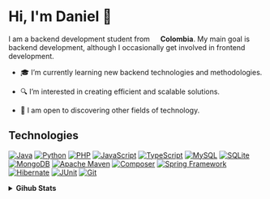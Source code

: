# Hi, I'm Daniel 👋

<p>I am a backend development student from <img src='https://cdn-icons-png.flaticon.com/512/197/197575.png' width='13' /> <b>Colombia</b>. My main goal is backend development, although I occasionally get involved in frontend development.</p>


- 🎓 I’m currently learning new backend technologies and methodologies.

- 🔍 I’m interested in creating efficient and scalable solutions.

- 🌱 I am open to discovering other fields of technology.



## Technologies
[![Java](https://img.shields.io/badge/Java-ED8B00?style=flat-square&logo=openjdk&logoColor=white)](https://www.java.com/es/)
[![Python](https://img.shields.io/badge/Python-FFD43B?style=flat-square&logo=python&logoColor=blue)](https://www.python.org/)
[![PHP](https://img.shields.io/badge/PHP-777BB4?style=flat-square&logo=php&logoColor=white)](https://www.php.net/)
[![JavaScript](https://img.shields.io/badge/JavaScript-323330?style=flat-square&logo=javascript&logoColor=F7DF1E)](https://developer.mozilla.org/en-US/docs/Web/JavaScript)
[![TypeScript](https://img.shields.io/badge/TypeScript-007ACC?style=flat-square&logo=typescript&logoColor=white)](https://www.typescriptlang.org/)
[![MySQL](https://img.shields.io/badge/MySQL-4479A1?style=flat-square&logo=mysql&logoColor=white)](https://www.mysql.com/)
[![SQLite](https://img.shields.io/badge/SQLite-003B57?style=flat-square&logo=sqlite&logoColor=white)](https://www.sqlite.org/)
[![MongoDB](https://img.shields.io/badge/MongoDB-47A248?style=flat-square&logo=mongodb&logoColor=white)](https://www.mongodb.com/)
[![Apache Maven](https://img.shields.io/badge/Apache_Maven-C71A36?style=flat-square&logo=apachemaven&logoColor=white)](https://maven.apache.org/)
[![Composer](https://img.shields.io/badge/Composer-885630?style=flat-square&logo=composer&logoColor=white)](https://getcomposer.org/)
[![Spring Framework](https://img.shields.io/badge/Spring-6DB33F?style=flat-square&logo=spring&logoColor=white)](https://spring.io/)
[![Hibernate](https://img.shields.io/badge/Hibernate-59666C?style=flat-square&logo=hibernate&logoColor=white)](https://hibernate.org/)
[![JUnit](https://img.shields.io/badge/JUnit-25A162?style=flat-square&logo=junit5&logoColor=white)](https://junit.org/junit5/)
[![Git](https://img.shields.io/badge/Git-F05032?style=flat-square&logo=git&logoColor=white)](https://git-scm.com/)



<details>
    <summary><strong>Gihub Stats</strong></summary>
<img src="https://github-readme-stats.vercel.app/api?username=dfortch18&theme=highcontrast&show_iconsTrue" alt="Stats" />
<img src="https://github-readme-stats.vercel.app/api/top-langs?username=dfortch18&theme=highcontrast&layout=compact&show_icons=" alt="Top Langs" /></details>
